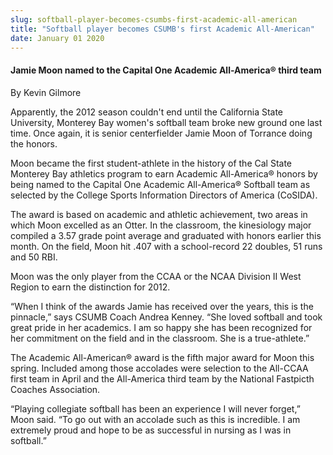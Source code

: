 ```yaml
---
slug: softball-player-becomes-csumbs-first-academic-all-american
title: "Softball player becomes CSUMB's first Academic All-American"
date: January 01 2020
---
```


 
<h4>Jamie Moon named to the Capital One Academic All-America® third team</h4>
<p>By Kevin Gilmore</p>
<p>
  Apparently, the 2012 season couldn't end until the California State
  University, Monterey Bay women's softball team broke new ground one last time.
  Once again, it is senior centerfielder Jamie Moon of Torrance doing the
  honors.
</p>
<p>
  Moon became the first student-athlete in the history of the Cal State Monterey
  Bay athletics program to earn Academic All-America® honors by being named to
  the Capital One Academic All-America® Softball team as selected by the College
  Sports Information Directors of America (CoSIDA).
</p>
<p>
  The award is based on academic and athletic achievement, two areas in which
  Moon excelled as an Otter. In the classroom, the kinesiology major compiled a
  3.57 grade point average and graduated with honors earlier this month. On the
  field, Moon hit .407 with a school-record 22 doubles, 51 runs and 50 RBI.
</p>
<p>
  Moon was the only player from the CCAA or the NCAA Division II West Region to
  earn the distinction for 2012.
</p>
<p>
  “When I think of the awards Jamie has received over the years, this is the
  pinnacle,” says CSUMB Coach Andrea Kenney. “She loved softball and took great
  pride in her academics. I am so happy she has been recognized for her
  commitment on the field and in the classroom. She is a true-athlete.”
</p>
<p>
  The Academic All-American® award is the fifth major award for Moon this
  spring. Included among those accolades were selection to the All-CCAA first
  team in April and the All-America third team by the National Fastpicth Coaches
  Association.
</p>
<p>
  “Playing collegiate softball has been an experience I will never forget,” Moon
  said. “To go out with an accolade such as this is incredible. I am extremely
  proud and hope to be as successful in nursing as I was in softball.”
</p>
 
